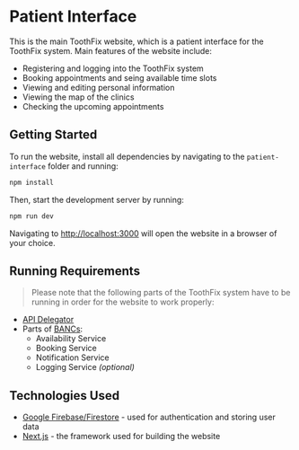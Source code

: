 # Patient Interface

This is the main ToothFix website, which is a patient interface for the ToothFix system.
Main features of the website include:
- Registering and logging into the ToothFix system
- Booking appointments and seing available time slots
- Viewing and editing personal information
- Viewing the map of the clinics
- Checking the upcoming appointments

## Getting Started

To run the website, install all dependencies by navigating to the `patient-interface` folder and running:

```bash
npm install
```

Then, start the development server by running:

```bash
npm run dev
```

Navigating to [http://localhost:3000](http://localhost:3000) will open the website in a browser of your choice.

## Running Requirements
> Please note that the following parts of the ToothFix system have to be running in order for the website to work properly:
- [API Delegator](https://git.chalmers.se/courses/dit355/2023/student-teams/dit356-2023-06/api-delegator)
- Parts of [BANCs](https://git.chalmers.se/courses/dit355/2023/student-teams/dit356-2023-06/bancs):
  - Availability Service
  - Booking Service
  - Notification Service
  - Logging Service *(optional)*

## Technologies Used
- [Google Firebase/Firestore](https://firebase.google.com/) - used for authentication and storing user data
- [Next.js](https://nextjs.org/) - the framework used for building the website
  